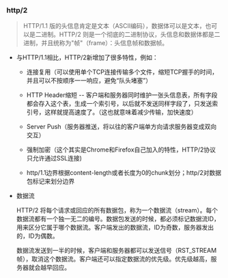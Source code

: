 ### http/2

  > HTTP/1.1 版的头信息肯定是文本（ASCII编码），数据体可以是文本，也可以是二进制。HTTP/2 则是一个彻底的二进制协议，头信息和数据体都是二进制，并且统称为"帧"（frame）：头信息帧和数据帧。


* 与HTTP/1.1相比，HTTP/2新增加了很多特性，例如：

  - 连接复用（可以使用单个TCP连接传输多个文件，缩短TCP握手的时间，并且可以不按顺序一一响应，避免“队头堵塞”）

  - HTTP Header缩短 -- 客户端和服务器同时维护一张头信息表，所有字段都会存入这个表，生成一个索引号，以后就不发送同样字段了，只发送索引号，这样就提高速度了。（这也就意味着减少传输，加快速度）

  - Server Push（服务器推送，将以往的客户端单方向请求服务器变成双向交互）

  - 强制加密（这个其实是Chrome和Firefox自己加入的特性，HTTP/2协议只允许通过SSL连接)

  - http/1.1边界根据content-length或者长度为0的chunk划分；http/2对数据包标记来划分边界

* 数据流

  HTTP/2 将每个请求或回应的所有数据包，称为一个数据流（stream）。每个数据流都有一个独一无二的编号。数据包发送的时候，都必须标记数据流ID，用来区分它属于哪个数据流。客户端发出的数据流，ID为奇数，服务器发出的，ID为偶数。

  数据流发送到一半的时候，客户端和服务器都可以发送信号（RST_STREAM帧），取消这个数据流。客户端还可以指定数据流的优先级。优先级越高，服务器就会越早回应。